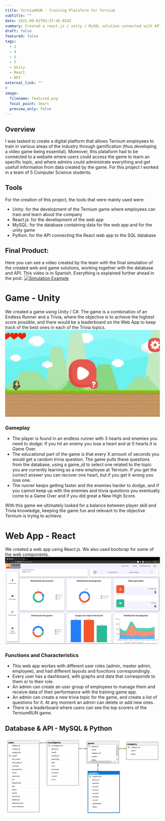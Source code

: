 ```yaml
---
title: TerniumRUN - Training Plataform for Ternium
subtitle: ""
date: 2021-09-01T03:57:45.024Z
summary: Created a react.js / unity / MySQL solution connected with APIs for a project working with TERNIUM, behind the idea of creating an interactive Training Plataform for new employees.
draft: false
featured: false
tags:
  - 2
  - 4
  - 5
  - 7
  - Unity
  - React
  - API
external_link: ""
# 
image:
  filename: featured.png
  focal_point: Smart
  preview_only: false
---
```


## Overview
I was tasked to create a digital platform that allows Ternium employees to train in various areas of the industry through gamification (thus developing a video game being essential). Moreover, this plataform had to be connected to a website where users could access the game to learn an specific topic, and where admins could administrate everything and get usefull information from data created by the game.
For this project I worked in a team of 5 Computer Science students.

## Tools
For the creation of this project, the tools that were mainly used were:
+ Unity: for the development of the Ternium game where employees can train and learn about the company
+ React.js: for the development of the web app
+ MySQL: for the database containing data for the web app and for the unity game
+ Python: for the API connecting the React web app to the SQL database

## Final Product:
Here you can see a video created by the team with the final simulation of the created web and game solutions, working together with the database and API. This video is in Spanish. Everything is explained further ahead in the post.
[![Simulation Example](https://img.youtube.com/vi/ZcBAOGCeF5Y/0.jpg)](https://www.youtube.com/watch?v=ZcBAOGCeF5Y)

# Game - Unity
We created a game using Unity / C#. The game is a combination of an Endless Runner and a Trivia, where the objective is to achieve the highest score possible, and there would be a leaderboard on the Web App to keep track of the best ones in each of the Trivia topics. 
![Game Main Screen](img1.png "Main Screen")
### Gameplay
+ The player is found in an endless runner with 3 hearts and enemies you need to dodge: If you hit an enemy you lose a heart and at 0 hearts it is Game Over.
+ The educational part of the game is that every X amount of seconds you would get a random trivia question. The game pulls these questions from the database, using a game_id to select one related to the topic you are currently learning as a new employee at Ternium. If you get the correct answer you can recover one heart, but if you get it wrong you lose one.
+ The runner keeps getting faster and the enemies harder to dodge, and if you cannot keep up with the enemies and trivia questions you eventually come to a Game Over and if you did great a New High Score. 

With this game we ultimately looked for a balance between player skill and Trivia knowledge, keeping the game fun and relevant to the objective Ternium is trying to achieve.

# Web App - React
We created a web app using React.js. We also used bootsrap for some of the web components. 
![Web App Admin Dashboard](img2.png "Admin Dashboard")
### Functions and Characteristics
+ This web app workes with different user roles (admin, master admin, employee), and had different layouts and functions correspondingly.
+ Every user has a dashboard, with graphs and data that corresponds to them or to their role.
+ An admin can create an user group of employees to manage them and receive data of their performance with the training game app.
+ An admin can create a new trivia topic for the game, and create a list of questions for it. At any moment an admin can delete or add new ones.
+ There is a leaderboard where users can see the top scorers of the TerniumRUN game.

## Database & API - MySQL & Python

![Database Structure](img3.png "Database Structure")


